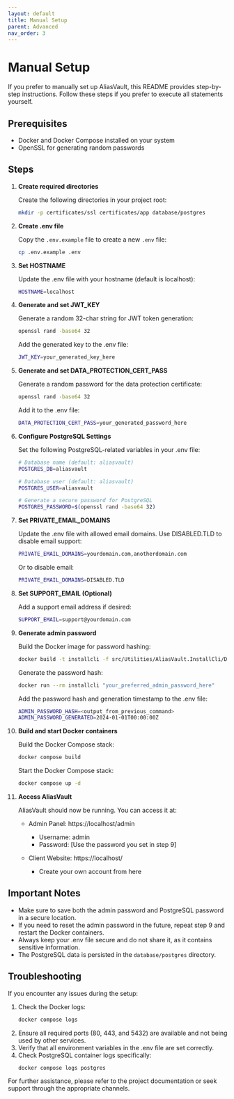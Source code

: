 ```yaml
---
layout: default
title: Manual Setup
parent: Advanced
nav_order: 3
---
```


# Manual Setup

If you prefer to manually set up AliasVault, this README provides step-by-step instructions. Follow these steps if you prefer to execute all statements yourself.

## Prerequisites

- Docker and Docker Compose installed on your system
- OpenSSL for generating random passwords

## Steps

1. **Create required directories**

   Create the following directories in your project root:
   ```bash
   mkdir -p certificates/ssl certificates/app database/postgres
   ```

2. **Create .env file**

   Copy the `.env.example` file to create a new `.env` file:
   ```bash
   cp .env.example .env
   ```

3. **Set HOSTNAME**

   Update the .env file with your hostname (default is localhost):
   ```bash
   HOSTNAME=localhost
   ```

4. **Generate and set JWT_KEY**

   Generate a random 32-char string for JWT token generation:
   ```bash
   openssl rand -base64 32
   ```

   Add the generated key to the .env file:
   ```bash
   JWT_KEY=your_generated_key_here
   ```

5. **Generate and set DATA_PROTECTION_CERT_PASS**

   Generate a random password for the data protection certificate:
   ```bash
   openssl rand -base64 32
   ```

   Add it to the .env file:
   ```bash
   DATA_PROTECTION_CERT_PASS=your_generated_password_here
   ```

6. **Configure PostgreSQL Settings**

   Set the following PostgreSQL-related variables in your .env file:
   ```bash
   # Database name (default: aliasvault)
   POSTGRES_DB=aliasvault

   # Database user (default: aliasvault)
   POSTGRES_USER=aliasvault

   # Generate a secure password for PostgreSQL
   POSTGRES_PASSWORD=$(openssl rand -base64 32)
   ```

7. **Set PRIVATE_EMAIL_DOMAINS**

   Update the .env file with allowed email domains. Use DISABLED.TLD to disable email support:
   ```bash
   PRIVATE_EMAIL_DOMAINS=yourdomain.com,anotherdomain.com
   ```
   Or to disable email:
   ```bash
   PRIVATE_EMAIL_DOMAINS=DISABLED.TLD
   ```

8. **Set SUPPORT_EMAIL (Optional)**

   Add a support email address if desired:
   ```bash
   SUPPORT_EMAIL=support@yourdomain.com
   ```

9. **Generate admin password**

   Build the Docker image for password hashing:
   ```bash
   docker build -t installcli -f src/Utilities/AliasVault.InstallCli/Dockerfile .
   ```

   Generate the password hash:
   ```bash
   docker run --rm installcli "your_preferred_admin_password_here"
   ```

   Add the password hash and generation timestamp to the .env file:
   ```bash
   ADMIN_PASSWORD_HASH=<output_from_previous_command>
   ADMIN_PASSWORD_GENERATED=2024-01-01T00:00:00Z
   ```

10. **Build and start Docker containers**

    Build the Docker Compose stack:
    ```bash
    docker compose build
    ```

    Start the Docker Compose stack:
    ```bash
    docker compose up -d
    ```

11. **Access AliasVault**

    AliasVault should now be running. You can access it at:

    - Admin Panel: https://localhost/admin
        - Username: admin
        - Password: [Use the password you set in step 9]

    - Client Website: https://localhost/
        - Create your own account from here

## Important Notes

- Make sure to save both the admin password and PostgreSQL password in a secure location.
- If you need to reset the admin password in the future, repeat step 9 and restart the Docker containers.
- Always keep your .env file secure and do not share it, as it contains sensitive information.
- The PostgreSQL data is persisted in the `database/postgres` directory.

## Troubleshooting

If you encounter any issues during the setup:

1. Check the Docker logs:
   ```bash
   docker compose logs
   ```
2. Ensure all required ports (80, 443, and 5432) are available and not being used by other services.
3. Verify that all environment variables in the .env file are set correctly.
4. Check PostgreSQL container logs specifically:
   ```bash
   docker compose logs postgres
   ```

For further assistance, please refer to the project documentation or seek support through the appropriate channels.
